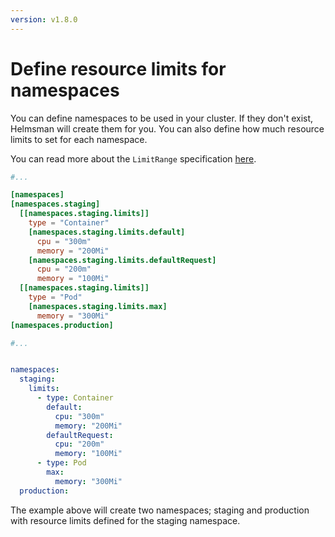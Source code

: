 ```yaml
---
version: v1.8.0
---
```


# Define resource limits for namespaces

You can define namespaces to be used in your cluster. If they don't exist, Helmsman will create them for you. You can also define how much resource limits to set for each namespace.

You can read more about the `LimitRange` specification [here](https://docs.openshift.com/container-platform/3.11/dev_guide/compute_resources.html#dev-limit-ranges).

```toml
#...

[namespaces]
[namespaces.staging]
  [[namespaces.staging.limits]]
    type = "Container"
    [namespaces.staging.limits.default]
      cpu = "300m"
      memory = "200Mi"
    [namespaces.staging.limits.defaultRequest]
      cpu = "200m"
      memory = "100Mi"
  [[namespaces.staging.limits]]
    type = "Pod"
    [namespaces.staging.limits.max]
      memory = "300Mi"
[namespaces.production]

#...
```

```yaml

namespaces:
  staging:
    limits:
      - type: Container
        default:
          cpu: "300m"
          memory: "200Mi"
        defaultRequest:
          cpu: "200m"
          memory: "100Mi"
      - type: Pod
        max:
          memory: "300Mi"
  production:

```

The example above will create two namespaces; staging and production with resource limits defined for the staging namespace.
